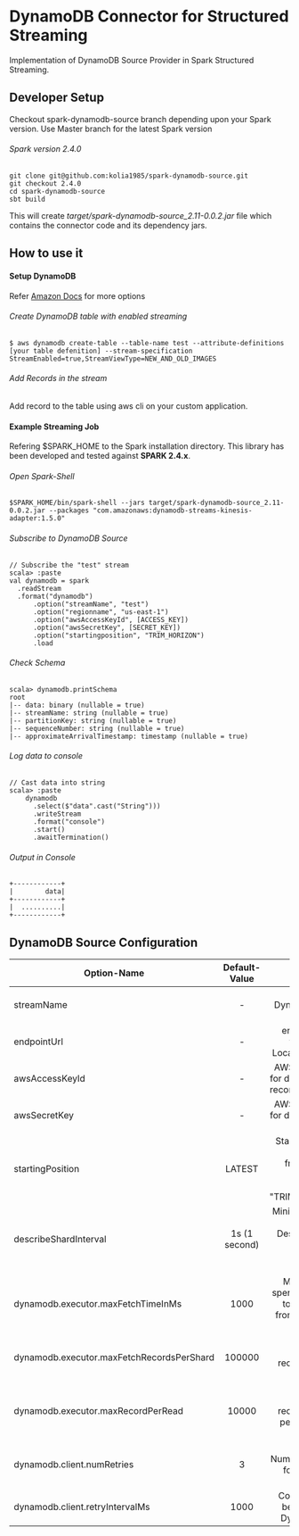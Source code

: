 # DynamoDB Connector for Structured Streaming 

Implementation of DynamoDB Source Provider in Spark Structured Streaming.
## Developer Setup
Checkout spark-dynamodb-source branch depending upon your Spark version. Use Master branch for the latest Spark version 

###### Spark version 2.4.0
	git clone git@github.com:kolia1985/spark-dynamodb-source.git
	git checkout 2.4.0
	cd spark-dynamodb-source
	sbt build

This will create *target/spark-dynamodb-source_2.11-0.0.2.jar* file which contains the connector code and its dependency jars.

## How to use it

#### Setup DynamoDB
Refer [Amazon Docs](https://docs.aws.amazon.com/cli/latest/reference/dynamodb/create-table.html) for more options

###### Create DynamoDB table with enabled streaming 

	$ aws dynamodb create-table --table-name test --attribute-definitions [your table defenition] --stream-specification StreamEnabled=true,StreamViewType=NEW_AND_OLD_IMAGES
    
###### Add Records in the stream

Add record to the table using aws cli on your custom application.

#### Example Streaming Job

Refering $SPARK_HOME to the Spark installation directory. This library has been developed and tested against **SPARK 2.4.x**. 

###### Open Spark-Shell

	$SPARK_HOME/bin/spark-shell --jars target/spark-dynamodb-source_2.11-0.0.2.jar --packages "com.amazonaws:dynamodb-streams-kinesis-adapter:1.5.0"

###### Subscribe to DynamoDB Source
	// Subscribe the "test" stream
	scala> :paste
	val dynamodb = spark
  	  .readStream
  	  .format("dynamodb")
    	  .option("streamName", "test")
       	  .option("regionname", "us-east-1")
          .option("awsAccessKeyId", [ACCESS_KEY])
          .option("awsSecretKey", [SECRET_KEY])
          .option("startingposition", "TRIM_HORIZON")
          .load

###### Check Schema 
	scala> dynamodb.printSchema
	root
 	|-- data: binary (nullable = true)
 	|-- streamName: string (nullable = true)
 	|-- partitionKey: string (nullable = true)
 	|-- sequenceNumber: string (nullable = true)
 	|-- approximateArrivalTimestamp: timestamp (nullable = true)

###### Log data to console 
	// Cast data into string
	scala> :paste
        dynamodb
          .select($"data".cast("String")))
          .writeStream
          .format("console")
          .start()
          .awaitTermination()
        
###### Output in Console


	+------------+
	|        data|
	+------------+
	|  ..........|
	+------------+


## DynamoDB Source Configuration 

| Option-Name        | Default-Value           | Description  |
| ------------- |:-------------:| -----:|
| streamName     | - | Name of DynamoDB table to read from |
| endpointUrl     |   -   |   end-point URL for work with Local DynamoDB|
| awsAccessKeyId |    -     |    AWS Credentials for describe, read record operations|   
| awsSecretKey |      -  |    AWS Credentials for describe, read record |
| startingPosition |      LATEST |    Starting Position to fetch data from. Possible values are "LATEST" & "TRIM_HORIZON" |
| describeShardInterval |      1s (1 second) |  Minimum Interval between two DescribeStream API calls to consider resharding  |
| dynamodb.executor.maxFetchTimeInMs |     1000 |  Maximum time spent in executor to fetch record from DynamoDB per Shard |
| dynamodb.executor.maxFetchRecordsPerShard |     100000 |  Maximum Number of records to fetch per shard  |
| dynamodb.executor.maxRecordPerRead |     10000 |  Maximum Number of records to fetch per getRecords API call  |
| dynamodb.client.numRetries |     3 |  Maximum Number of retries for DynamoDB API requests  |
| dynamodb.client.retryIntervalMs |     1000 |  Cool-off period before retrying DynamoDB API  |
